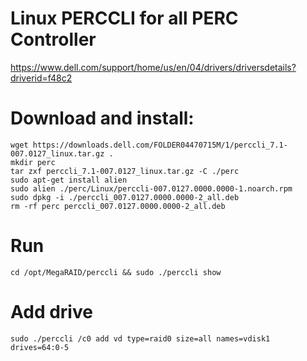 # Linux PERCCLI for all PERC Controller

https://www.dell.com/support/home/us/en/04/drivers/driversdetails?driverid=f48c2

# Download and install:

```
wget https://downloads.dell.com/FOLDER04470715M/1/perccli_7.1-007.0127_linux.tar.gz .
mkdir perc
tar zxf perccli_7.1-007.0127_linux.tar.gz -C ./perc
sudo apt-get install alien
sudo alien ./perc/Linux/perccli-007.0127.0000.0000-1.noarch.rpm
sudo dpkg -i ./perccli_007.0127.0000.0000-2_all.deb
rm -rf perc perccli_007.0127.0000.0000-2_all.deb
```

# Run

```
cd /opt/MegaRAID/perccli && sudo ./perccli show
```

# Add drive

```
sudo ./perccli /c0 add vd type=raid0 size=all names=vdisk1 drives=64:0-5
```

